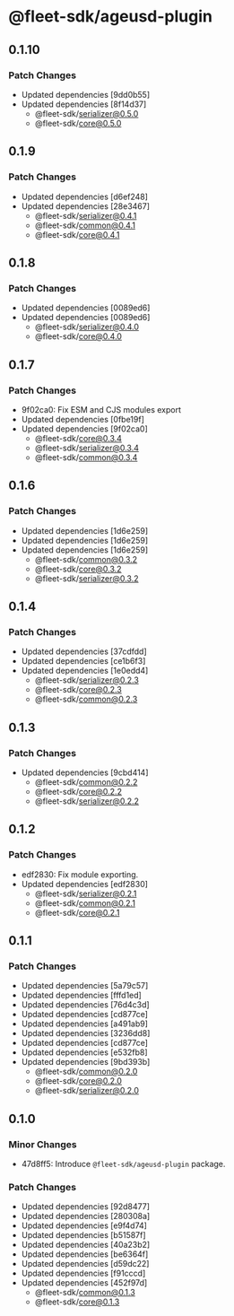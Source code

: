 # @fleet-sdk/ageusd-plugin

## 0.1.10

### Patch Changes

- Updated dependencies [9dd0b55]
- Updated dependencies [8f14d37]
  - @fleet-sdk/serializer@0.5.0
  - @fleet-sdk/core@0.5.0

## 0.1.9

### Patch Changes

- Updated dependencies [d6ef248]
- Updated dependencies [28e3467]
  - @fleet-sdk/serializer@0.4.1
  - @fleet-sdk/common@0.4.1
  - @fleet-sdk/core@0.4.1

## 0.1.8

### Patch Changes

- Updated dependencies [0089ed6]
- Updated dependencies [0089ed6]
  - @fleet-sdk/serializer@0.4.0
  - @fleet-sdk/core@0.4.0

## 0.1.7

### Patch Changes

- 9f02ca0: Fix ESM and CJS modules export
- Updated dependencies [0fbe19f]
- Updated dependencies [9f02ca0]
  - @fleet-sdk/core@0.3.4
  - @fleet-sdk/serializer@0.3.4
  - @fleet-sdk/common@0.3.4

## 0.1.6

### Patch Changes

- Updated dependencies [1d6e259]
- Updated dependencies [1d6e259]
- Updated dependencies [1d6e259]
  - @fleet-sdk/common@0.3.2
  - @fleet-sdk/core@0.3.2
  - @fleet-sdk/serializer@0.3.2

## 0.1.4

### Patch Changes

- Updated dependencies [37cdfdd]
- Updated dependencies [ce1b6f3]
- Updated dependencies [1e0edd4]
  - @fleet-sdk/serializer@0.2.3
  - @fleet-sdk/core@0.2.3
  - @fleet-sdk/common@0.2.3

## 0.1.3

### Patch Changes

- Updated dependencies [9cbd414]
  - @fleet-sdk/common@0.2.2
  - @fleet-sdk/core@0.2.2
  - @fleet-sdk/serializer@0.2.2

## 0.1.2

### Patch Changes

- edf2830: Fix module exporting.
- Updated dependencies [edf2830]
  - @fleet-sdk/serializer@0.2.1
  - @fleet-sdk/common@0.2.1
  - @fleet-sdk/core@0.2.1

## 0.1.1

### Patch Changes

- Updated dependencies [5a79c57]
- Updated dependencies [fffd1ed]
- Updated dependencies [76d4c3d]
- Updated dependencies [cd877ce]
- Updated dependencies [a491ab9]
- Updated dependencies [3236dd8]
- Updated dependencies [cd877ce]
- Updated dependencies [e532fb8]
- Updated dependencies [9bd393b]
  - @fleet-sdk/common@0.2.0
  - @fleet-sdk/core@0.2.0
  - @fleet-sdk/serializer@0.2.0

## 0.1.0

### Minor Changes

- 47d8ff5: Introduce `@fleet-sdk/ageusd-plugin` package.

### Patch Changes

- Updated dependencies [92d8477]
- Updated dependencies [280308a]
- Updated dependencies [e9f4d74]
- Updated dependencies [b51587f]
- Updated dependencies [40a23b2]
- Updated dependencies [be6364f]
- Updated dependencies [d59dc22]
- Updated dependencies [f91cccd]
- Updated dependencies [452f97d]
  - @fleet-sdk/common@0.1.3
  - @fleet-sdk/core@0.1.3
